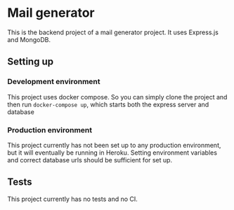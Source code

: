 # Mail generator
This is the backend project of a mail generator project. It uses Express.js and MongoDB.

## Setting up

### Development environment
This project uses docker compose. So you can simply clone the project and then run `docker-compose up`, 
which starts both the express server and database

### Production environment
This project currently has not been set up to any production environment, but it will eventually be running in Heroku. 
Setting environment variables and correct database urls should be sufficient for set up.

## Tests
This project currently has no tests and no CI.
